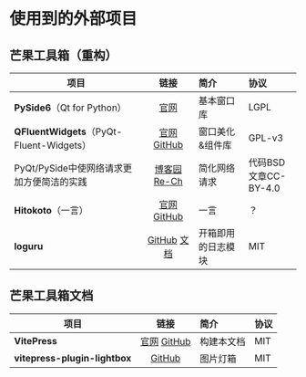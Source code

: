 # 使用到的外部项目

## 芒果工具箱（重构）
| 项目                                      |                                                   链接                                                   | 简介        | 协议                   |
|-----------------------------------------|:------------------------------------------------------------------------------------------------------:|:----------|:---------------------|
| **PySide6**（Qt for Python）              |                                 [官网](https://doc.qt.io/qtforpython-6/)                                 | 基本窗口库     | LGPL                 |
| **QFluentWidgets**（PyQt-Fluent-Widgets） |     [官网](https://qfluentwidgets.com/zh/) [GitHub](https://github.com/zhiyiYo/PyQt-Fluent-Widgets)      | 窗口美化&组件库  | GPL-v3               |
| PyQt/PySide中使网络请求更加方便简洁的实践              |                          [博客园 Re-Ch](https://www.cnblogs.com/rech/p/18293838)                          | 简化网络请求    | 代码BSD<br>文章CC-BY-4.0 |
| **Hitokoto**（一言）                        |                  [官网](https://hitokoto.cn/) [GitHub](https://github.com/hitokoto-osc)                  | 一言        | ？                    |
| **loguru**                              | [GitHub](https://github.com/delgan/loguru) [文档](https://loguru.readthedocs.io/en/stable/overview.html) | 开箱即用的日志模块 | MIT                  |

## 芒果工具箱文档

| 项目                            |                                      链接                                      | 简介    | 协议  |
|-------------------------------|:----------------------------------------------------------------------------:|:------|:----|
| **VitePress**                 | [官网](https://vitepress.dev/zh/) [GitHub](https://github.com/vuejs/vitepress) | 构建本文档 | MIT |
| **vitepress-plugin-lightbox** |      [GitHub](https://github.com/BadgerHobbs/vitepress-plugin-lightbox)      | 图片灯箱  | MIT |

